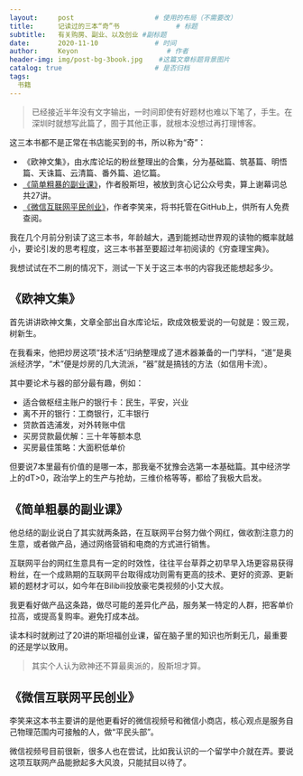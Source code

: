 ```yaml
---
layout:     post                    # 使用的布局（不需要改）
title:      记读过的三本“奇”书              # 标题 
subtitle:   有关购房、副业、以及创业 #副标题
date:       2020-11-10              # 时间
author:     Keyon                      # 作者
header-img: img/post-bg-3book.jpg    #这篇文章标题背景图片
catalog: true                       # 是否归档
tags:
  书籍
---
```


> 已经接近半年没有文字输出，一时间即使有好题材也难以下笔了，手生。在深圳时就想写此篇了，囿于其他正事，就根本没想过再打理博客。

这三本书都不是正常在书店能买到的书，所以称为“奇”：

* 《欧神文集》，由水库论坛的粉丝整理出的合集，分为基础篇、筑基篇、明悟篇、天诛篇、云清篇、番外篇、追忆篇。
* [《简单粗暴的副业课》](https://mp.weixin.qq.com/s/k22w65JfO7vPBLN86zWXbA)，作者殷斯坦，被放到贪心记公众号卖，算上谢幕词总共27讲。
* [《微信互联网平民创业》](https://github.com/xiaolai/everyones-guide-for-starting-up-on-wechat-network)，作者李笑来，将书托管在GitHub上，供所有人免费查阅。

我在几个月前分别读了这三本书，年龄越大，遇到能撼动世界观的读物的概率就越小，要论引发的思考程度，这三本书甚至要超过年初阅读的《穷查理宝典》。

我想试试在不二刷的情况下，测试一下关于这三本书的内容我还能想起多少。

## 《欧神文集》
首先讲讲欧神文集，文章全部出自水库论坛，欧成效极爱说的一句就是：毁三观，树新生。

在我看来，他把炒房这项“技术活”归纳整理成了道术器兼备的一门学科，“道”是奥派经济学，“术”便是炒房的几大流派，“器”就是搞钱的方法（如信用卡流）。

其中要论术与器的部分最有趣，例如：

* 适合做枢纽主账户的银行卡：民生，平安，兴业
* 离不开的银行：工商银行，汇丰银行
* 贷款首选浦发，对外转账中信
* 买房贷款最优解：三十年等额本息
* 买房最佳策略：大面积低单价

但要说7本里最有价值的是哪一本，那我毫不犹豫会选第一本基础篇。其中经济学上的dT>0，政治学上的生产与抢劫，三维价格等等，都给了我极大启发。

## 《简单粗暴的副业课》
他总结的副业说白了其实就两条路，在互联网平台努力做个网红，做收割注意力的生意，或者做产品，通过网络营销和电商的方式进行销售。

互联网平台的网红生意具有一定的时效性，往往平台草莽之初早早入场更容易获得粉丝，在一个成熟期的互联网平台取得成功则需有更高的技术、更好的资源、更新颖的题材才可以，如今年在Bilibili投放豪宅类视频的小艾大叔。

我更看好做产品这条路，做尽可能的差异化产品，服务某一特定的人群，把客单价拉高，或提高复购率。避免打成本战。

读本科时就刷过了20讲的斯坦福创业课，留在脑子里的知识也所剩无几，最重要的还是学以致用。

> 其实个人认为欧神还不算最奥派的，殷斯坦才算。

## 《微信互联网平民创业》
李笑来这本书主要讲的是他更看好的微信视频号和微信小商店，核心观点是服务自己物理范围内可接触的人，做“平民头部”。

微信视频号目前很新，很多人也在尝试，比如我认识的一个留学中介就在弄。要说这项互联网产品能掀起多大风浪，只能拭目以待了。